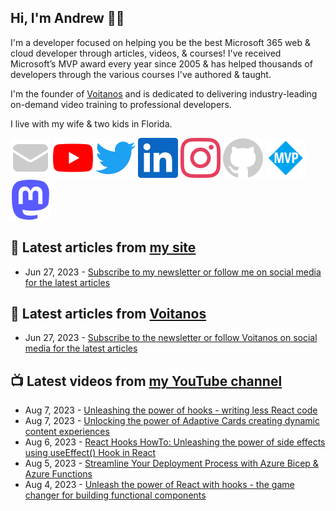 ## Hi, I'm Andrew 👋🏼

I'm a developer focused on helping you be the best Microsoft 365 web & cloud developer through articles, videos, & courses! I've received Microsoft’s MVP award every year since 2005 & has helped thousands of developers through the various courses I've authored & taught.

I'm the founder of [Voitanos](https://www.voitanos.io) and is dedicated to delivering industry-leading on-demand video training to professional developers.

I live with my wife & two kids in Florida.

[![](./images/mail.svg)](https://www.andrewconnell.com/newsletter) 
[![](./images/youtube.svg)](https://www.youtube.com/@andrew_connell) 
[![](./images/twitter.svg)](https://www.twitter.com/andrewconnell) 
[![](./images/linkedin.svg)](https://www.linkedin.com/in/andrewconnell) 
[![](./images/instagram.svg)](https://www.instagram.com/andrewconnell1) 
[![](./images/github.svg)](https://github.com/andrewconnell) 
[![](./images/mvp.svg)](https://mvp.microsoft.com/en-us/PublicProfile/21083?fullName=Andrew%20Connell) 
<a rel="me" href="https://mastodon.world/@andrewconnell"><img src="./images/mastodon.svg" /></a> 

## 📘 Latest articles from [my site](https://www.andrewconnell.com)
<!-- MYBLOG-POST-LIST:START -->
- Jun 27, 2023 - [Subscribe to my newsletter or follow me on social media for the latest articles](https://www.andrewconnell.com/newsletter)<!-- MYBLOG-POST-LIST:END -->

## 📙 Latest articles from [Voitanos](https://www.voitanos.io/blog)
<!-- VOITANOSBLOG-POST-LIST:START -->
- Jun 27, 2023 - [Subscribe to the newsletter or follow Voitanos on social media for the latest articles](https://www.voitanos.io/newsletter)<!-- VOITANOSBLOG-POST-LIST:END -->

## 📺 Latest videos from [my YouTube channel](https://www.youtube.com/@andrew_connell)
<!-- VOITANOSYOUTUBE-POST-LIST:START -->
- Aug 7, 2023 - [Unleashing the power of hooks - writing less React code](https://www.youtube.com/watch?v=SivMduLSYw4)
- Aug 7, 2023 - [Unlocking the power of Adaptive Cards creating dynamic content experiences](https://www.youtube.com/watch?v=auS_NcXy34U)
- Aug 6, 2023 - [React Hooks HowTo: Unleashing the power of side effects using useEffect&lpar;&rpar; Hook in React](https://www.youtube.com/watch?v=MmzQiqy4pg4)
- Aug 5, 2023 - [Streamline Your Deployment Process with Azure Bicep &amp; Azure Functions](https://www.youtube.com/watch?v=zszlVlSvEXk)
- Aug 4, 2023 - [Unleash the power of React with hooks - the game changer for building functional components](https://www.youtube.com/watch?v=ym9ABveju20)<!-- VOITANOSYOUTUBE-POST-LIST:END -->
